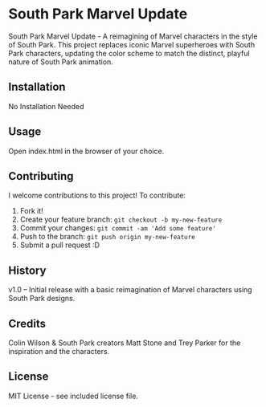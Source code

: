# South Park Marvel Update
South Park Marvel Update - A reimagining of Marvel characters in the style of South Park. This project replaces iconic Marvel superheroes with South Park characters, updating the color scheme to match the distinct, playful nature of South Park animation.

## Installation
No Installation Needed

## Usage

Open index.html in the browser of your choice.

## Contributing
I welcome contributions to this project! To contribute:

1. Fork it!
2. Create your feature branch: `git checkout -b my-new-feature`
3. Commit your changes: `git commit -am 'Add some feature'`
4. Push to the branch: `git push origin my-new-feature`
5. Submit a pull request :D

## History

v1.0 – Initial release with a basic reimagination of Marvel characters using South Park designs.

## Credits
Colin Wilson & South Park creators Matt Stone and Trey Parker for the inspiration and the characters.

## License
MIT License - see included license file.
